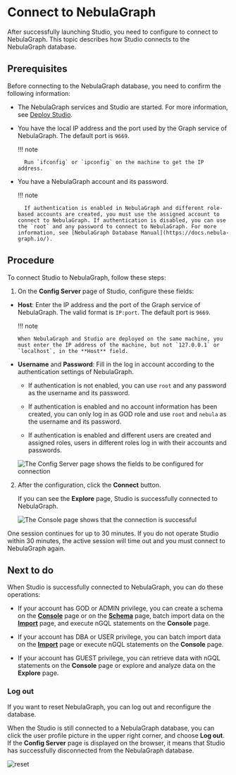 # Connect to NebulaGraph

After successfully launching Studio, you need to configure to connect to NebulaGraph. This topic describes how Studio connects to the NebulaGraph database.

## Prerequisites

Before connecting to the NebulaGraph database, you need to confirm the following information:

- The NebulaGraph services and Studio are started. For more information, see [Deploy Studio](st-ug-deploy.md).

- You have the local IP address and the port used by the Graph service of NebulaGraph. The default port is `9669`.  
  
  !!! note

        Run `ifconfig` or `ipconfig` on the machine to get the IP address.

- You have a NebulaGraph account and its password.

  !!! note

        If authentication is enabled in NebulaGraph and different role-based accounts are created, you must use the assigned account to connect to NebulaGraph. If authentication is disabled, you can use the `root` and any password to connect to NebulaGraph. For more information, see [NebulaGraph Database Manual](https://docs.nebula-graph.io/).

## Procedure

To connect Studio to NebulaGraph, follow these steps:

1. On the **Config Server** page of Studio, configure these fields:

  - **Host**: Enter the IP address and the port of the Graph service of NebulaGraph. The valid format is `IP:port`. The default port is `9669`.  

    !!! note

        When NebulaGraph and Studio are deployed on the same machine, you must enter the IP address of the machine, but not `127.0.0.1` or `localhost`, in the **Host** field.

  - **Username** and **Password**: Fill in the log in account according to the authentication settings of NebulaGraph.
 
    - If authentication is not enabled, you can use `root` and any password as the username and its password.

    - If authentication is enabled and no account information has been created, you can only log in as GOD role and use `root` and `nebula` as the username and its password.

    - If authentication is enabled and different users are created and assigned roles, users in different roles log in with their accounts and passwords.
    
    ![The Config Server page shows the fields to be configured for connection](https://docs-cdn.nebula-graph.com.cn/figures/st-ug-000-en.png "Config Server")

2. After the configuration, click the **Connect** button.

   If you can see the **Explore** page, Studio is successfully connected to NebulaGraph.

   ![The Console page shows that the connection is successful](https://docs-cdn.nebula-graph.com.cn/figures/st-ug-003-en.png "NebulaGraph is connected")

One session continues for up to 30 minutes. If you do not operate Studio within 30 minutes, the active session will time out and you must connect to NebulaGraph again.

## Next to do

When Studio is successfully connected to NebulaGraph, you can do these operations:

- If your account has GOD or ADMIN privilege, you can create a schema on the **[Console](../quick-start/st-ug-create-schema.md)** page or on the **[Schema](../manage-schema/st-ug-crud-space.md)** page, batch import data on the **[Import](../quick-start/st-ug-import-data.md)** page, and execute nGQL statements on the **Console** page.

- If your account has DBA or USER privilege, you can batch import data on the **[Import](../quick-start/st-ug-import-data.md)** page or execute nGQL statements on the **Console** page.

- If your account has GUEST privilege, you can retrieve data with nGQL statements on the **Console** page or explore and analyze data on the **Explore** page.

### Log out
<!--
On NebulaGraph Cloud Service, users cannot clear the connection.
-->
If you want to reset NebulaGraph, you can log out and reconfigure the database.

When the Studio is still connected to a NebulaGraph database, you can click the user profile picture in the upper right corner, and choose **Log out**. If the **Config Server** page is displayed on the browser, it means that Studio has successfully disconnected from the NebulaGraph database.

![reset](https://docs-cdn.nebula-graph.com.cn/figures/st-ug-000-en.png)